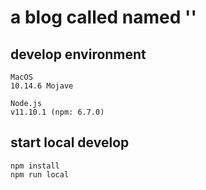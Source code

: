 # a blog called named ''

## develop environment

```
MacOS
10.14.6 Mojave

Node.js
v11.10.1 (npm: 6.7.0)
```

## start local develop

```
npm install
npm run local
```
